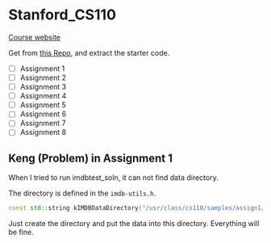 # Stanford_CS110

[Course website](https://web.stanford.edu/class/cs110/)

Get from [this Repo](https://github.com/sauronalexander/cs110-1), and extract the starter code.

- [ ] Assignment 1
- [ ] Assignment 2
- [ ] Assignment 3
- [ ] Assignment 4
- [ ] Assignment 5
- [ ] Assignment 6
- [ ] Assignment 7
- [ ] Assignment 8

## Keng (Problem) in Assignment 1

When I tried to run imdbtest_soln, it can not find data directory. 

The directory is defined in the `imdb-utils.h`. 

```c++
const std::string kIMDBDataDirectory("/usr/class/cs110/samples/assign1/");
```

Just create the directory and put the data into this directory. Everything will be fine.
